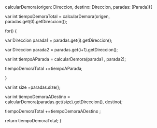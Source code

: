 calcularDemora(origen: Direccion, destino: Direccion, paradas: [Parada]){

var int tiempoDemoraTotal = calcularDemora(origen, paradas.get(0).getDireccion());

for() {

var Direccion parada1 = paradas.get(i).getDireccion();
 
var Direccion parada2 = paradas.get(i+1).getDireccion();
 
var int tiempoAParada = calcularDemora(parada1 , parada2);
 
tiempoDemoraTotal +=tiempoAParada;
 
}
 
var int size =paradas.size();

var int tiempoDemoraADestino = calcularDemora(paradas.get(size).getDireccion(), destino);

tiempoDemoraTotal +=tiempoDemoraADestino ;

return tiempoDemoraTotal;
}
